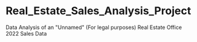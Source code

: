 # Real_Estate_Sales_Analysis_Project
Data Analysis of an "Unnamed" (For legal purposes) Real Estate Office 2022 Sales Data
